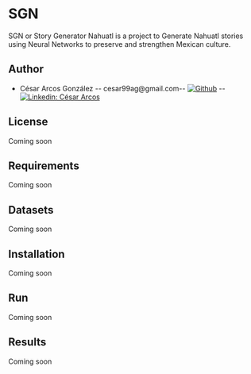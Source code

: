 # SGN
SGN or Story Generator Nahuatl is a project to Generate Nahuatl stories using Neural Networks to preserve and strengthen Mexican culture.
## Author
* César Arcos González -- cesar99ag@gmail.com-- [![Github](https://img.shields.io/badge/-racec9999-black?style=flat-square&logo=Github&logoColor=white&link=https://www.github.com/in/Cesar-p-singh/)](https://github.com/racec9999) -- [![Linkedin: César Arcos](https://img.shields.io/badge/-César_Arcos-blue?style=flat-square&logo=Linkedin&logoColor=white&link=https://www.linkedin.com/in/Cesar-p-singh/)](https://www.linkedin.com/in/cesar-arcos/)

## License 
Coming soon
## Requirements
Coming soon
## Datasets
Coming soon
## Installation
Coming soon
## Run
Coming soon
## Results
Coming soon


